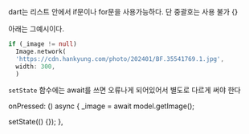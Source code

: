 dart는 리스트 안에서 if문이나 for문을 사용가능하다. 단 중괄호는 사용 불가 {}

아래는 그예시이다.

```dart
if (_image != null)
  Image.network(
  'https://cdn.hankyung.com/photo/202401/BF.35541769.1.jpg',
  width: 300,
  )
```

`setState` 함수에는 await를 쓰면 오류나게 되어있어서 별도로 다르게 써야 한다

 onPressed: () async {
  _image = await model.getImage();

  setState(() {});
},
